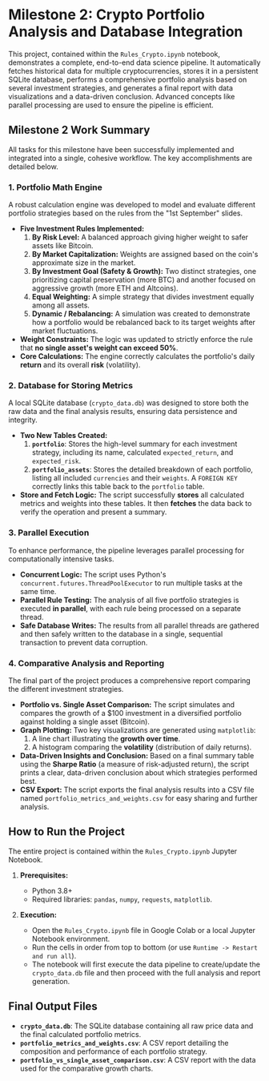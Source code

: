 # Milestone 2: Crypto Portfolio Analysis and Database Integration

This project, contained within the `Rules_Crypto.ipynb` notebook, demonstrates a complete, end-to-end data science pipeline. It automatically fetches historical data for multiple cryptocurrencies, stores it in a persistent SQLite database, performs a comprehensive portfolio analysis based on several investment strategies, and generates a final report with data visualizations and a data-driven conclusion. Advanced concepts like parallel processing are used to ensure the pipeline is efficient.

## Milestone 2 Work Summary

All tasks for this milestone have been successfully implemented and integrated into a single, cohesive workflow. The key accomplishments are detailed below.

### 1. Portfolio Math Engine
A robust calculation engine was developed to model and evaluate different portfolio strategies based on the rules from the "1st September" slides.

- **Five Investment Rules Implemented:**
  1.  **By Risk Level:** A balanced approach giving higher weight to safer assets like Bitcoin.
  2.  **By Market Capitalization:** Weights are assigned based on the coin's approximate size in the market.
  3.  **By Investment Goal (Safety & Growth):** Two distinct strategies, one prioritizing capital preservation (more BTC) and another focused on aggressive growth (more ETH and Altcoins).
  4.  **Equal Weighting:** A simple strategy that divides investment equally among all assets.
  5.  **Dynamic / Rebalancing:** A simulation was created to demonstrate how a portfolio would be rebalanced back to its target weights after market fluctuations.
- **Weight Constraints:** The logic was updated to strictly enforce the rule that **no single asset's weight can exceed 50%**.
- **Core Calculations:** The engine correctly calculates the portfolio's daily **return** and its overall **risk** (volatility).

### 2. Database for Storing Metrics
A local SQLite database (`crypto_data.db`) was designed to store both the raw data and the final analysis results, ensuring data persistence and integrity.

- **Two New Tables Created:**
  1.  **`portfolio`**: Stores the high-level summary for each investment strategy, including its name, calculated `expected_return`, and `expected_risk`.
  2.  **`portfolio_assets`**: Stores the detailed breakdown of each portfolio, listing all included `currencies` and their `weights`. A `FOREIGN KEY` correctly links this table back to the `portfolio` table.
- **Store and Fetch Logic:** The script successfully **stores** all calculated metrics and weights into these tables. It then **fetches** the data back to verify the operation and present a summary.

### 3. Parallel Execution
To enhance performance, the pipeline leverages parallel processing for computationally intensive tasks.

- **Concurrent Logic:** The script uses Python's `concurrent.futures.ThreadPoolExecutor` to run multiple tasks at the same time.
- **Parallel Rule Testing:** The analysis of all five portfolio strategies is executed **in parallel**, with each rule being processed on a separate thread.
- **Safe Database Writes:** The results from all parallel threads are gathered and then safely written to the database in a single, sequential transaction to prevent data corruption.

### 4. Comparative Analysis and Reporting
The final part of the project produces a comprehensive report comparing the different investment strategies.

- **Portfolio vs. Single Asset Comparison:** The script simulates and compares the growth of a $100 investment in a diversified portfolio against holding a single asset (Bitcoin).
- **Graph Plotting:** Two key visualizations are generated using `matplotlib`:
  1.  A line chart illustrating the **growth over time**.
  2.  A histogram comparing the **volatility** (distribution of daily returns).
- **Data-Driven Insights and Conclusion:** Based on a final summary table using the **Sharpe Ratio** (a measure of risk-adjusted return), the script prints a clear, data-driven conclusion about which strategies performed best.
- **CSV Export:** The script exports the final analysis results into a CSV file named `portfolio_metrics_and_weights.csv` for easy sharing and further analysis.

## How to Run the Project
The entire project is contained within the `Rules_Crypto.ipynb` Jupyter Notebook.

1.  **Prerequisites:**
    -   Python 3.8+
    -   Required libraries: `pandas`, `numpy`, `requests`, `matplotlib`.

2.  **Execution:**
    -   Open the `Rules_Crypto.ipynb` file in Google Colab or a local Jupyter Notebook environment.
    -   Run the cells in order from top to bottom (or use `Runtime -> Restart and run all`).
    -   The notebook will first execute the data pipeline to create/update the `crypto_data.db` file and then proceed with the full analysis and report generation.

## Final Output Files
- **`crypto_data.db`**: The SQLite database containing all raw price data and the final calculated portfolio metrics.
- **`portfolio_metrics_and_weights.csv`**: A CSV report detailing the composition and performance of each portfolio strategy.
- **`portfolio_vs_single_asset_comparison.csv`**: A CSV report with the data used for the comparative growth charts.